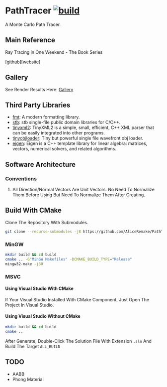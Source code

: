# PathTracer [![build](https://github.com/AliceRemake/PathTracer/actions/workflows/cmake-multi-platform.yml/badge.svg)](https://github.com/AliceRemake/PathTracer/actions/workflows/cmake-multi-platform.yml)

A Monte Carlo Path Tracer.

## Main Reference

Ray Tracing in One Weekend - The Book Series

[[github](https://github.com/RayTracing/raytracing.github.io)][[website](https://raytracing.github.io/)]

## Gallery

See Render Results Here: [Gallery](Doc/README.md)

## Third Party Libraries

* [fmt](https://github.com/fmtlib/fmt): A modern formatting library.
* [stb](https://github.com/nothings/stb): stb single-file public domain libraries for C/C++.
* [tinyxml2](https://github.com/leethomason/tinyxml2): TinyXML2 is a simple, small, efficient, C++ XML parser that can be easily integrated into other programs.
* [tinyobjloader](https://github.com/tinyobjloader/tinyobjloader): Tiny but powerful single file wavefront obj loader.
* [eigen](https://gitlab.com/libeigen/eigen): Eigen is a C++ template library for linear algebra: matrices, vectors, numerical solvers, and related algorithms.

## Software Architecture

### Conventions

1. All Direction/Normal Vectors Are Unit Vectors. No Need To Normalize Them Before Using But Need To Normalize Them After Creating.

## Build With CMake

Clone The Repository With Submodules.

```bash
git clone --recurse-submodules -j8 https://github.com/AliceRemake/PathTracer
```

### MinGW

```bash
mkdir build && cd build
cmake .. -G"MinGW Makefiles" -DCMAKE_BUILD_TYPE="Release"
mingw32-make -j30
```

### MSVC

#### Using Visual Studio With CMake

If Your Visual Studio Installed With CMake Component, Just Open The Project In Visual Studio.

#### Using Visual Studio Without CMake

```bash
mkdir build && cd build
cmake ..
```

After Generate, Double-Click The Solution File With Extension `.sln` And Build The Target `ALL_BUILD`

## TODO

* AABB
* Phong Material
